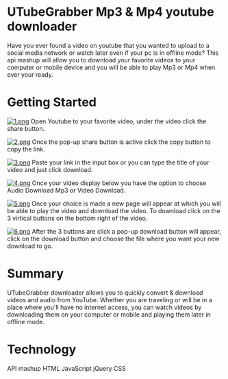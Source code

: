 # UTubeGrabber Mp3 & Mp4 youtube downloader
Have you ever found a video on youtube that you wanted to upload to a social media network or watch later even if your pc is in offline
mode? This api mashup will allow you to download your favorite videos to your computer or mobile device and you will be able to play Mp3 or Mp4 when ever your ready.

# Getting Started
[![1.png](https://i.postimg.cc/R0BWsdVY/1.png)](https://postimg.cc/XrsNXw5K) Open Youtube to your favorite video, under the video click the share button.

[![2.png](https://i.postimg.cc/MKYZZwW9/2.png)](https://postimg.cc/fJJQ56Sd) Once the pop-up share button is active click the copy button to copy the link. 

[![3.png](https://i.postimg.cc/DZcpJx83/3.png)](https://postimg.cc/34dFzCXt) Paste your link in the input box or you can type the title of your video and just click download.

[![4.png](https://i.postimg.cc/y6QnMgRj/4.png)](https://postimg.cc/w3NhJB0R) Once your video display below you have the option to choose Audio Download Mp3 or Video Download.

[![5.png](https://i.postimg.cc/6QcCCgLc/5.png)](https://postimg.cc/JyyyLTFH) Once your choice is made a new page will appear at which you will be able to play the video and download the video. To download click on the 3 virtical buttons on the bottom right of the video.

[![6.png](https://i.postimg.cc/596RpdK6/6.png)](https://postimg.cc/fkQCTFNN) After the 3 buttons are click a pop-up download button will appear, click on the download button and choose the file where you want your new download to go.

# Summary
UTubeGrabber downloader allows you to quickly convert & download videos and audio from YouTube. Whether you are traveling or will be in a place where you'll have no internet access, you can watch videos by downloading them on your computer or mobile and playing them later in offline mode.

# Technology
API mashup
HTML
JavaScript
jQuery
CSS
